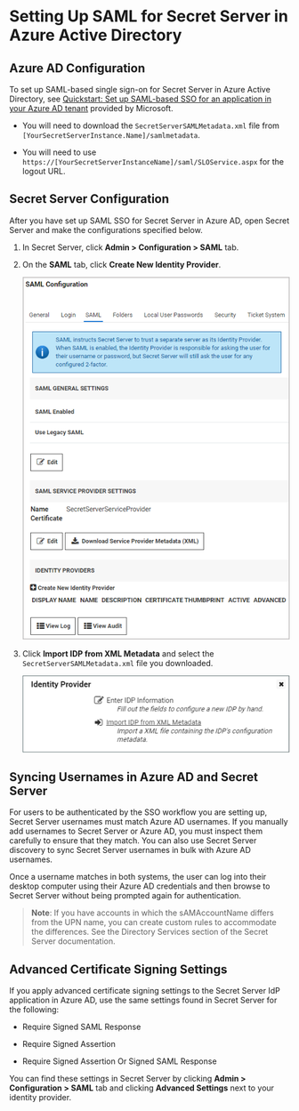 [title]: # (Setting Up ADFS for SAML)
[tags]: # (directory services,active directory,sAMAccountName,UPN)
[priority]: # (1000)
[display]: # (all)

# Setting Up SAML for Secret Server in Azure Active Directory

## Azure AD Configuration

To set up SAML-based single sign-on for Secret Server in Azure Active Directory, see [Quickstart: Set up SAML-based SSO for an application in your Azure AD tenant](https://docs.microsoft.com/en-us/azure/active-directory/manage-apps/add-application-portal-setup-sso) provided by Microsoft.

* You will need to download the `SecretServerSAMLMetadata.xml` file from `[YourSecretServerInstance.Name]/samlmetadata`.

* You will need to use `https://[YourSecretServerInstanceName]/saml/SLOService.aspx` for the logout URL.

## Secret Server Configuration

After you have set up SAML SSO for Secret Server in Azure AD, open Secret Server and make the configurations specified below.

1. In Secret Server, click **Admin \> Configuration \> SAML** tab.

1. On the **SAML** tab, click **Create New Identity Provider**.

   ![image-azure-ad-saml1](images/azure-ad-saml1.png)

1. Click **Import IDP from XML Metadata** and select the `SecretServerSAMLMetadata.xml` file you downloaded.

   ![image-azure-ad-saml2](images/azure-ad-saml2.png)

## Syncing Usernames in Azure AD and Secret Server

For users to be authenticated by the SSO workflow you are setting up, Secret Server usernames must match Azure AD usernames. If you manually add usernames to Secret Server or Azure AD, you must inspect them carefully to ensure that they match. You can also use Secret Server discovery to sync Secret Server usernames in bulk with Azure AD usernames.

Once a username matches in both systems, the user can log into their desktop computer using their Azure AD credentials and then browse to Secret Server without being prompted again for authentication.

>**Note**: If you have accounts in which the sAMAccountName differs from the UPN name, you can create custom rules to accommodate the differences. See the Directory Services section of the Secret Server documentation.

## Advanced Certificate Signing Settings

If you apply advanced certificate signing settings to the Secret Server IdP application in Azure AD, use the same settings found in Secret Server for the following:

* Require Signed SAML Response

* Require Signed Assertion

* Require Signed Assertion Or Signed SAML Response

You can find these settings in Secret Server by clicking **Admin \> Configuration \> SAML** tab and clicking **Advanced Settings** next to your identity provider.
